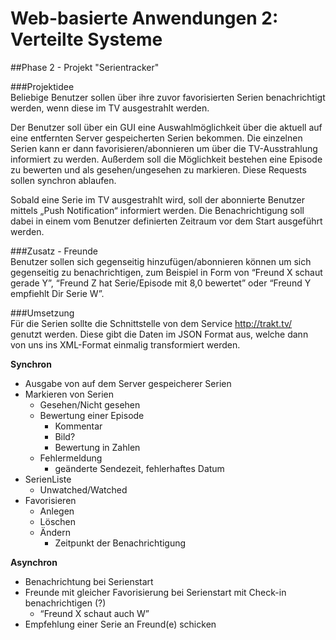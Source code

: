 Web-basierte Anwendungen 2: Verteilte Systeme
==================  
##Phase 2 - Projekt "Serientracker"

###Projektidee  
Beliebige Benutzer sollen über ihre zuvor favorisierten Serien benachrichtigt werden, wenn diese im TV ausgestrahlt werden.

Der Benutzer soll über ein GUI eine Auswahlmöglichkeit über die aktuell auf eine entfernten Server gespeicherten Serien bekommen. Die einzelnen Serien kann er dann favorisieren/abonnieren um über die TV-Ausstrahlung informiert zu werden.
Außerdem soll die Möglichkeit bestehen eine Episode zu bewerten und als gesehen/ungesehen zu markieren. Diese Requests sollen synchron ablaufen.

Sobald eine Serie im TV ausgestrahlt wird, soll der abonnierte Benutzer mittels „Push Notification“ informiert werden. Die Benachrichtigung soll dabei in einem vom Benutzer definierten Zeitraum vor dem Start ausgeführt werden.

###Zusatz - Freunde  
Benutzer sollen sich gegenseitig hinzufügen/abonnieren können um sich gegenseitig zu benachrichtigen, zum Beispiel in Form von “Freund X schaut gerade Y”, “Freund Z hat Serie/Episode mit 8,0 bewertet” oder “Freund Y empfiehlt Dir Serie W”.

###Umsetzung  
Für die Serien sollte die Schnittstelle von dem Service http://trakt.tv/ genutzt werden. Diese gibt die Daten im JSON Format aus, welche dann von uns ins XML-Format einmalig transformiert werden.

**Synchron**  

* Ausgabe von auf dem Server gespeicherer Serien
* Markieren von Serien
  * Gesehen/Nicht gesehen
  * Bewertung einer Episode
      * Kommentar
      * Bild?
      * Bewertung in Zahlen
  * Fehlermeldung
      * geänderte Sendezeit, fehlerhaftes Datum   
* SerienListe
  * Unwatched/Watched 
* Favorisieren
  * Anlegen
  * Löschen
  * Ändern
      * Zeitpunkt der Benachrichtigung
      

**Asynchron**

* Benachrichtung bei Serienstart
* Freunde mit gleicher Favorisierung bei Serienstart mit Check-in benachrichtigen (?)
  * “Freund X schaut auch W”
* Empfehlung einer Serie an Freund(e) schicken
